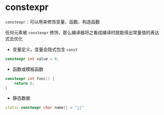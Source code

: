 # constexpr

`constexpr`：可以用来修饰变量、函数、构造函数

任何元素被 `constexpr` 修饰，那么编译器将之看成编译时就能得出常量值的表达式去优化

- 变量定义，变量会隐式包含 `const`

```cpp
constexpr int value = 0;
```

- 函数或模板函数

```cpp
constexpr int func() {
    return 0;
}
```

- 静态数据

```cpp
static constexpr char name[] = "jj"
```

